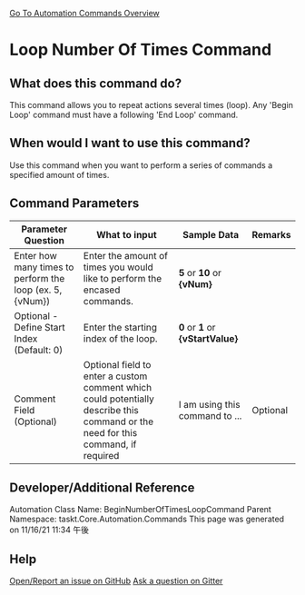 <!--TITLE: Loop Number Of Times Command -->
<!-- SUBTITLE: a command in the Loop Commands group. -->
[Go To Automation Commands Overview](/automation-commands.md)


# Loop Number Of Times Command


## What does this command do?
This command allows you to repeat actions several times (loop).  Any 'Begin Loop' command must have a following 'End Loop' command.


## When would I want to use this command?
Use this command when you want to perform a series of commands a specified amount of times.


## Command Parameters
| Parameter Question   	| What to input  	|  Sample Data 	| Remarks  	|
| ---                    | ---               | ---           | ---       |
|Enter how many times to perform the loop (ex. 5, {vNum})|Enter the amount of times you would like to perform the encased commands.|**5** or **10** or **{vNum}**||
|Optional - Define Start Index (Default: 0)|Enter the starting index of the loop.|**0** or **1** or **{vStartValue}**||
|Comment Field (Optional)|Optional field to enter a custom comment which could potentially describe this command or the need for this command, if required|I am using this command to ...|Optional|








## Developer/Additional Reference
Automation Class Name: BeginNumberOfTimesLoopCommand
Parent Namespace: taskt.Core.Automation.Commands
This page was generated on 11/16/21 11:34 午後


## Help
[Open/Report an issue on GitHub](https://github.com/saucepleez/taskt/issues/new)
[Ask a question on Gitter](https://gitter.im/taskt-rpa/Lobby)
